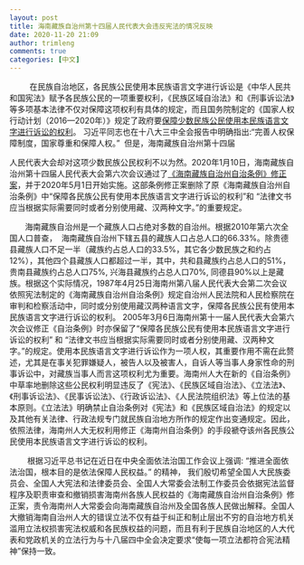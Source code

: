 ```yaml
---
layout: post
title: 海南藏族自治州第十四届人民代表大会违反宪法的情况反映
date: 2020-11-20 21:09
author: trimleng
comments: true
categories: [中文]
---
```

<span style="font-weight: 400;">         在民族自治地区，各民族公民使用本民族语言文字进行诉讼是《中华人民共和国宪法》赋予各民族公民的一项重要权利，《民族区域自治法》和《刑事诉讼法》等多项基本法律不仅对保障这项权利有具体的规定</span><span style="font-weight: 400;">，而且国务院制定的《国家人权行动计划（2016—2020年）》规定了政府要</span><a href="http://trimleng.org/2020/10/31/drowamitubtang-ne-jishuk-yin-pa/"><span style="font-weight: 400;">保障少数民族公民使用本民族语言文字进行诉讼的权利</span></a><span style="font-weight: 400;">。 习近平同志也在十八大三中全会报告中明确指出:“完善人权保障制度，国家尊重和保障人权｡”  但是，海南藏族自治州第十四届</span>

<!--more--><span style="font-weight: 400;">人民代表大会却对这项少数民族公民权利不以为然。</span><span style="font-weight: 400;">2020年1月10日，海南藏族自治州第十四届人民代表大会第六次会议通过了</span><a href="http://trimleng.org/2020/11/10/tsolhorangjong-solyig-parjoe/"><span style="font-weight: 400;">《海南藏族自治州自治条例》修正案</span></a><span style="font-weight: 400;">，并于2020年5月1日开始实施。这部条例修正案删除了原《海南藏族自治州自治条例》中“保障各民族公民有使用本民族语言文字进行诉讼的权利”和 “法律文书应当根据实际需要同时或者分别使用藏、汉两种文字。”的重要规定。</span>

<span style="font-weight: 400;">       海南藏族自治州是一个藏族人口占绝对多数的自治州。</span><span style="font-weight: 400;">根据2010年第六次全国人口普查，</span><span style="font-weight: 400;">  海南藏族自治州下辖五县的藏族人口占总人口的66.33%。除贵德县藏族人口不足一半（藏族约占总人口的33.5%，其它各少数民族之和约占12%），其他四个县藏族人口都超过一半，其中，共和县藏族约占总人口的51%，贵南县藏族约占总人口75%, 兴海县藏族约占总人口70%, 同德县90%以上是藏族。根据这个实际情况，</span><span style="font-weight: 400;">1987年4月25日海南州第八届人民代表大会第二次会议依照宪法制定的《海南藏族自治州自治条例》规定</span><span style="font-weight: 400;">自治州人民法院和人民检察院在审判和检察活动中，同时或分别使用藏汉两种语言文字，保障各民族公民有使用本民族语言文字进行诉讼的权利。 </span><span style="font-weight: 400;">2005年3月6日海南州第十一届人民代表大会第六次会议修正《自治条例》时亦保留了“</span><span style="font-weight: 400;">保障各民族公民有使用本民族语言文字进行诉讼的权利” 和 “法律文书应当根据实际需要同时或者分别使用藏、汉两种文字。”的规定。使用本民族语言文字进行诉讼作为一项人权，其重要作用不需在此赘述，尤其是在事关犯罪嫌疑人，被告人以及被害人，自诉人等当事人身家性命</span><span style="font-weight: 400;">的刑事诉讼中，对藏族当事人而言这项权利尤为重要</span><span style="font-weight: 400;">。海南州人大在新的《自治条例》中草率地删除这些公民权利明显违反了《宪法》、《民族区域自治法》、《立法法》、《刑事诉讼法》、《民事诉讼法》、《行政诉讼法》、《人民法院组织法》等上位法的基本原则。《立法法》明确禁止自治条例</span><span style="font-weight: 400;">对《宪法》和《民族区域自治法》的规定以及其他有关法律、行政法规专门就民族自治地方所作的规定作出变通规定。因此，依照法律，海南州人大无权利用修正《海南州自治条例》的手段褫夺该州</span><span style="font-weight: 400;">各民族公民使用本民族语言文字进行诉讼的权利。</span>

<span style="font-weight: 400;">        根据</span><span style="font-weight: 400;">习近平总书记在近日在中央全面依法治国工作会议上强调: “推进全面依法治国，根本目的是依法保障人民权益。”</span><span style="font-weight: 400;"> 的精神， 我们殷切希望全国人大民族委员会、全国人大宪法和法律委员会、全国人大常委会法制工作委员会依据宪法监督程序及职责审查和撤销</span><span style="font-weight: 400;">损害海南州各族人民权益的</span><span style="font-weight: 400;">《海南藏族自治州自治条例》修正案，责令海南州人大常委会向海南藏族自治州及全国各族人民做出解释。全国人大撤销海南自治州人大的错误立法不仅有益于纠正和制止层出不穷的自治地方机关滥用立法权损害宪法权威和各民族权益的问题，而且有利于民族自治地区的人大代表和党政机关的立法行为与十八届四中全会决定要求“使每一项立法都符合宪法精神”保持一致。</span>
